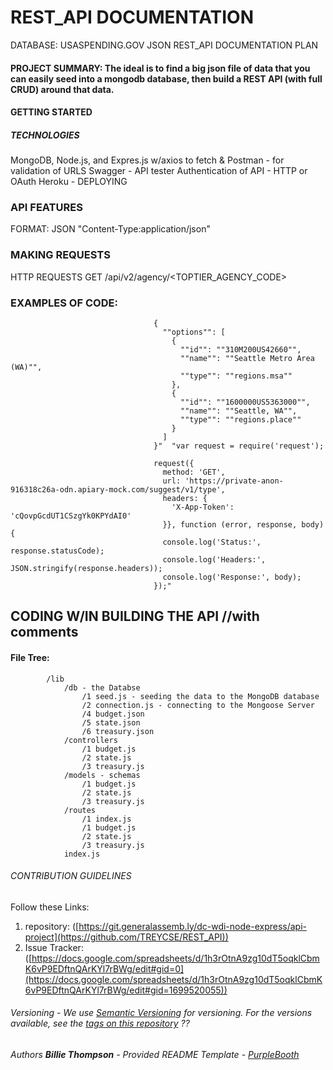 # REST_API DOCUMENTATION

DATABASE: USASPENDING.GOV
JSON REST_API DOCUMENTATION PLAN	

#### PROJECT SUMMARY: The ideal is to find a big json file of data that you can easily seed into a mongodb database, then build a REST API (with full CRUD) around that data.   

#### GETTING STARTED						
##### TECHNOLOGIES						
MongoDB, Node.js, and Expres.js	w/axios to fetch & Postman - for validation of URLS	Swagger - API tester	Authentication of API - HTTP or OAuth	Heroku - DEPLOYING	
### API FEATURES						
FORMAT:	JSON "Content-Type:application/json"
### MAKING REQUESTS						
HTTP REQUESTS	GET	/api/v2/agency/<TOPTIER_AGENCY_CODE>
### EXAMPLES OF CODE:
                                    {
                                      ""options"": [
                                        {
                                          ""id"": ""310M200US42660"",
                                          ""name"": ""Seattle Metro Area (WA)"",
                                          ""type"": ""regions.msa""
                                        },
                                        {
                                          ""id"": ""1600000US5363000"",
                                          ""name"": ""Seattle, WA"",
                                          ""type"": ""regions.place""
                                        }
                                      ]
                                    }"	"var request = require('request');

                                    request({
                                      method: 'GET',
                                      url: 'https://private-anon-916318c26a-odn.apiary-mock.com/suggest/v1/type',
                                      headers: {
                                        'X-App-Token': 'cQovpGcdUT1CSzgYk0KPYdAI0'
                                      }}, function (error, response, body) {
                                      console.log('Status:', response.statusCode);
                                      console.log('Headers:', JSON.stringify(response.headers));
                                      console.log('Response:', body);
                                    });"	



## CODING W/IN BUILDING THE API //with comments
#### File Tree:

            /lib
                /db - the Databse
                    /1 seed.js - seeding the data to the MongoDB database
                    /2 connection.js - connecting to the Mongoose Server
                    /4 budget.json
                    /5 state.json
                    /6 treasury.json
                /controllers
                    /1 budget.js
                    /2 state.js
                    /3 treasury.js
                /models - schemas
                    /1 budget.js
                    /2 state.js
                    /3 treasury.js
                /routes
                    /1 index.js
                    /1 budget.js
                    /2 state.js
                    /3 treasury.js
                index.js


###### CONTRIBUTION GUIDELINES
Follow these Links:
1) repository: ([https://git.generalassemb.ly/dc-wdi-node-express/api-project](https://github.com/TREYCSE/REST_API))
2) Issue Tracker: ([https://docs.google.com/spreadsheets/d/1h3rOtnA9zg10dT5oqklCbmK6vP9EDftnQArKYl7rBWg/edit#gid=0](https://docs.google.com/spreadsheets/d/1h3rOtnA9zg10dT5oqklCbmK6vP9EDftnQArKYl7rBWg/edit#gid=1699520055))

###### Versioning - We use [Semantic Versioning](http://semver.org/) for versioning. For the versions available, see the [tags on this repository](https://github.com/PurpleBooth/a-good-readme-template/tags) ??
###### Authors **Billie Thompson** - *Provided README Template* - [PurpleBooth](https://github.com/PurpleBooth)
